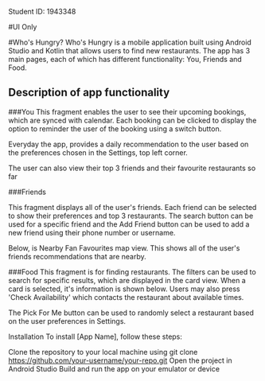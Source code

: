 Student ID: 1943348

#UI Only

#Who's Hungry?
Who's Hungry is a mobile application built using Android Studio and Kotlin that allows users to find new restaurants.
The app has 3 main pages, each of which has different functionality: You, Friends and Food.

## Description of app functionality
###You
This fragment enables the user to see their upcoming bookings, which are synced with calendar.
Each booking can be clicked to display the option to reminder the user of the booking using a switch button.

Everyday the app, provides a daily recommendation to the user based on the preferences chosen in the Settings, top left corner.

The user can also view their top 3 friends and their favourite restaurants so far

###Friends

This fragment displays all of the user's friends. Each friend can be selected to show their preferences and top 3 restaurants.
The search button can be used for a specific friend and the Add Friend button can be used to add a new friend using their phone number
or username.

Below, is Nearby Fan Favourites map view. This shows all of the user's friends recommendations that are nearby.

###Food
This fragment is for finding restaurants. The filters can be used to search for specific results, which are displayed in the card view.
When a card is selected, it's information is shown below. Users may also press 'Check Availability' which contacts the restaurant about available times.

The Pick For Me button can be used to randomly select a restaurant based on the user preferences in Settings.

Installation
To install [App Name], follow these steps:

Clone the repository to your local machine using git clone https://github.com/your-username/your-repo.git
Open the project in Android Studio
Build and run the app on your emulator or device